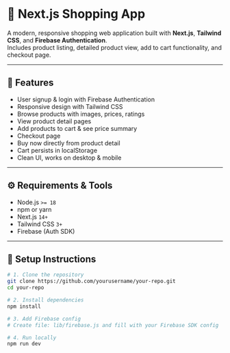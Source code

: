 # 🛒 Next.js Shopping App

A modern, responsive shopping web application built with **Next.js**, **Tailwind CSS**, and **Firebase Authentication**.  
Includes product listing, detailed product view, add to cart functionality, and checkout page.

---

## 📌 **Features**
- User signup & login with Firebase Authentication
- Responsive design with Tailwind CSS
- Browse products with images, prices, ratings
- View product detail pages
- Add products to cart & see price summary
- Checkout page
- Buy now directly from product detail
- Cart persists in localStorage
- Clean UI, works on desktop & mobile

---

## ⚙ **Requirements & Tools**
- Node.js `>= 18`
- npm or yarn
- Next.js `14+`
- Tailwind CSS `3+`
- Firebase (Auth SDK)

---

## 🚀 **Setup Instructions**

```bash
# 1. Clone the repository
git clone https://github.com/yourusername/your-repo.git
cd your-repo

# 2. Install dependencies
npm install

# 3. Add Firebase config
# Create file: lib/firebase.js and fill with your Firebase SDK config

# 4. Run locally
npm run dev
```

